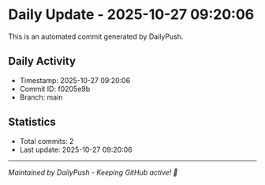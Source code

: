 # Daily Update - 2025-10-27 09:20:06

This is an automated commit generated by DailyPush.

## Daily Activity
- Timestamp: 2025-10-27 09:20:06
- Commit ID: f0205e9b
- Branch: main

## Statistics
- Total commits: 2
- Last update: 2025-10-27 09:20:06

---
*Maintained by DailyPush - Keeping GitHub active! 🚀*
